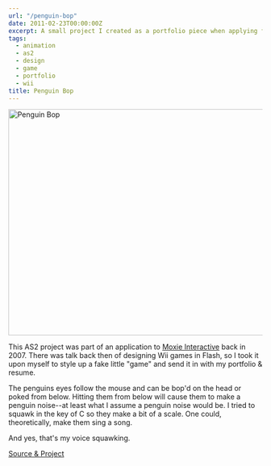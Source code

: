 ```yaml
---
url: "/penguin-bop"
date: 2011-02-23T00:00:00Z
excerpt: A small project I created as a portfolio piece when applying for work at an advertising company early in my career.
tags:
  - animation
  - as2
  - design
  - game
  - portfolio
  - wii
title: Penguin Bop
---
```


<img width="598" height="449" layout="responsive" src="https://labs.tomasino.org/assets/images/penguinbop.jpg" alt="Penguin Bop"></img>

This AS2 project was part of an application to [Moxie Interactive][]
back in 2007. There was talk back then of designing Wii games in Flash,
so I took it upon myself to style up a fake little "game" and send it in
with my portfolio & resume.

The penguins eyes follow the mouse and can be bop'd on the head or poked
from below. Hitting them from below will cause them to make a penguin
noise--at least what I assume a penguin noise would be. I tried to
squawk in the key of C so they make a bit of a scale. One could,
theoretically, make them sing a song.

And yes, that's my voice squawking.

[Source & Project][]

  [Moxie Interactive]: https://www.moxieinteractive.com
    "Moxie Interactive"
  [Source & Project]: https://github.com/jamestomasino/penguinbop/
    "Source & Project"
